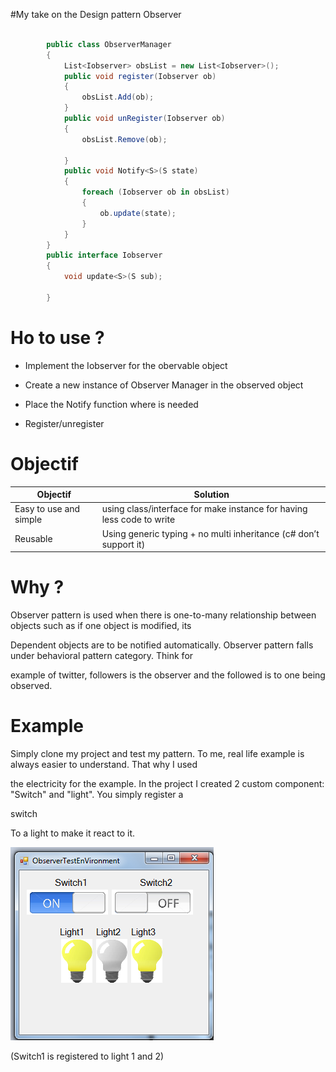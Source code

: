 #My take on the Design pattern Observer
```csharp

        public class ObserverManager
        {
            List<Iobserver> obsList = new List<Iobserver>();
            public void register(Iobserver ob)
            {
                obsList.Add(ob);
            }
            public void unRegister(Iobserver ob)
            {
                obsList.Remove(ob);

            }
            public void Notify<S>(S state)
            {
                foreach (Iobserver ob in obsList)
                {
                    ob.update(state);
                }
            }
        }
        public interface Iobserver
        {
            void update<S>(S sub);

        }
```
# Ho to use ?

* Implement the Iobserver for the obervable object

* Create a new instance of Observer Manager in the observed object

* Place the Notify function where is needed

* Register/unregister 

# Objectif 

| Objectif  | Solution |
| ------------- | ------------- |
| Easy to use and simple | using class/interface for make instance for having less code to write   |
| Reusable | Using generic typing + no multi inheritance (c# don’t support it)  |



# Why ?

Observer pattern is used when there is one-to-many relationship between objects such as if one object is modified, its

Dependent objects are to be notified automatically. Observer pattern falls under behavioral pattern category. Think for

example of twitter, followers is the observer and the followed is to one being observed.

# Example

Simply clone my project and test my pattern. To me, real life example is always easier to understand. That why I used 

the electricity for the example. In the project I created 2 custom component: "Switch" and "light". You simply register a

switch

To a light to make it react to it.



![alt tag](https://raw.githubusercontent.com/JGLaferte/Observer/master/lightExemple.png)

(Switch1 is registered to light 1 and 2)



  
